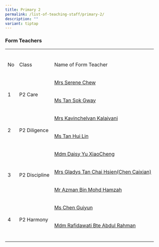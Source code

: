```yaml
---
title: Primary 2
permalink: /list-of-teaching-staff/primary-2/
description: ""
variant: tiptap
---
```

<h3><strong>Form Teachers</strong></h3>
<table style="minWidth: 75px">
<colgroup>
<col>
<col>
<col>
</colgroup>
<tbody>
<tr>
<td rowspan="1" colspan="1">
<p></p>
</td>
<td rowspan="1" colspan="1">
<p></p>
</td>
<td rowspan="1" colspan="1">
<p></p>
</td>
</tr>
<tr>
<td rowspan="1" colspan="1">
<p>No</p>
</td>
<td rowspan="1" colspan="1">
<p>Class</p>
</td>
<td rowspan="1" colspan="1">
<p>Name of Form Teacher</p>
</td>
</tr>
<tr>
<td rowspan="2" colspan="1">
<p>
<br>1</p>
</td>
<td rowspan="2" colspan="1">
<p>
<br>P2 Care</p>
</td>
<td rowspan="1" colspan="1">
<p><a href="mailto:Pek_Bee_Nai_Serene_B@schools.gov.sg" rel="noopener noreferrer nofollow" target="_blank">Mrs Serene Chew</a>
</p>
</td>
</tr>
<tr>
<td rowspan="1" colspan="1">
<p><a href="mailto:tan_sok_gway@schools.gov.sg" rel="noopener noreferrer nofollow" target="_blank">Ms Tan Sok Gway</a>
</p>
</td>
</tr>
<tr>
<td rowspan="2" colspan="1">
<p>
<br>2</p>
</td>
<td rowspan="2" colspan="1">
<p>
<br>P2 Diligence</p>
</td>
<td rowspan="1" colspan="1">
<p><a href="mailto:kavinchelvan_kalaivani@schools.gov.sg" rel="noopener noreferrer nofollow" target="_blank">Mrs Kavinchelvan Kalaivani</a>
</p>
</td>
</tr>
<tr>
<td rowspan="1" colspan="1">
<p><a href="mailto:tan_hui_lin_a@schools.gov.sg" rel="noopener noreferrer nofollow" target="_blank">Ms Tan Hui Lin</a>
</p>
</td>
</tr>
<tr>
<td rowspan="3" colspan="1">
<p>
<br>3</p>
</td>
<td rowspan="3" colspan="1">
<p>
<br>P2 Discipline</p>
</td>
<td rowspan="1" colspan="1">
<p><a href="mailto:yu_xiaocheng@moe.edu.sg" rel="noopener noreferrer nofollow" target="_blank">Mdm Daisy Yu XiaoCheng</a>
</p>
</td>
</tr>
<tr>
<td rowspan="1" colspan="1">
<p><a href="mailto:tan_chai_hsien_gladys@schools.gov.sg" rel="noopener noreferrer nofollow" target="_blank">Mrs Gladys Tan Chai Hsien(Chen Caixian)</a>
</p>
</td>
</tr>
<tr>
<td rowspan="1" colspan="1">
<p><a href="mailto:azman_mohamed_hamzah@schools.gov.sg" rel="noopener nofollow" target="_blank">Mr Azman Bin Mohd Hamzah</a>
</p>
</td>
</tr>
<tr>
<td rowspan="2" colspan="1">
<p>
<br>4</p>
</td>
<td rowspan="2" colspan="1">
<p>
<br>P2 Harmony</p>
</td>
<td rowspan="1" colspan="1">
<p><a href="mailto:chen_guiyun@schools.gov.sg" rel="noopener nofollow" target="_blank">Ms Chen Guiyun</a>
</p>
</td>
</tr>
<tr>
<td rowspan="1" colspan="1">
<p><a href="mailto:rafidawati_abdul_rahman@schools.gov.sg" rel="noopener nofollow" target="_blank">Mdm Rafidawati Bte Abdul Rahman</a>
</p>
</td>
</tr>
<tr>
<td rowspan="1" colspan="1">
<p></p>
</td>
<td rowspan="1" colspan="1">
<p></p>
</td>
<td rowspan="1" colspan="1">
<p></p>
</td>
</tr>
</tbody>
</table>
<p></p>